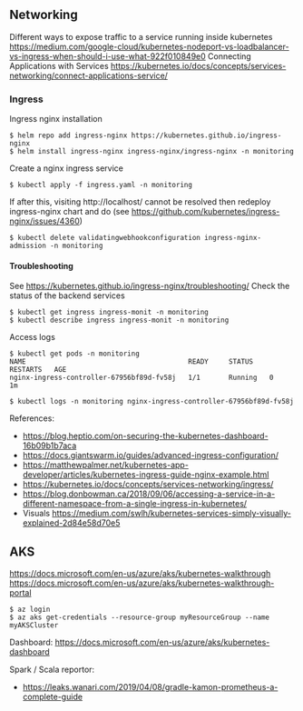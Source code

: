 ## Networking
Different ways to expose traffic to a service running inside kubernetes https://medium.com/google-cloud/kubernetes-nodeport-vs-loadbalancer-vs-ingress-when-should-i-use-what-922f010849e0
Connecting Applications with Services https://kubernetes.io/docs/concepts/services-networking/connect-applications-service/

### Ingress
Ingress nginx installation
```
$ helm repo add ingress-nginx https://kubernetes.github.io/ingress-nginx
$ helm install ingress-nginx ingress-nginx/ingress-nginx -n monitoring
```

Create a nginx ingress service
```
$ kubectl apply -f ingress.yaml -n monitoring
```

If after this, visiting http://localhost/ cannot be resolved then redeploy ingress-nginx chart and do (see https://github.com/kubernetes/ingress-nginx/issues/4360)
```
$ kubectl delete validatingwebhookconfiguration ingress-nginx-admission -n monitoring
```

#### Troubleshooting
See https://kubernetes.github.io/ingress-nginx/troubleshooting/
Check the status of the backend services
```
$ kubectl get ingress ingress-monit -n monitoring
$ kubectl describe ingress ingress-monit -n monitoring
```
Access logs
```
$ kubectl get pods -n monitoring
NAME                                        READY     STATUS    RESTARTS   AGE
nginx-ingress-controller-67956bf89d-fv58j   1/1       Running   0          1m

$ kubectl logs -n monitoring nginx-ingress-controller-67956bf89d-fv58j
```

References:
- https://blog.heptio.com/on-securing-the-kubernetes-dashboard-16b09b1b7aca
- https://docs.giantswarm.io/guides/advanced-ingress-configuration/
- https://matthewpalmer.net/kubernetes-app-developer/articles/kubernetes-ingress-guide-nginx-example.html
- https://kubernetes.io/docs/concepts/services-networking/ingress/
- https://blog.donbowman.ca/2018/09/06/accessing-a-service-in-a-different-namespace-from-a-single-ingress-in-kubernetes/
- Visuals https://medium.com/swlh/kubernetes-services-simply-visually-explained-2d84e58d70e5

## AKS

https://docs.microsoft.com/en-us/azure/aks/kubernetes-walkthrough
https://docs.microsoft.com/en-us/azure/aks/kubernetes-walkthrough-portal

```
$ az login
$ az aks get-credentials --resource-group myResourceGroup --name myAKSCluster
```

Dashboard: https://docs.microsoft.com/en-us/azure/aks/kubernetes-dashboard

Spark / Scala reportor:
- https://leaks.wanari.com/2019/04/08/gradle-kamon-prometheus-a-complete-guide

